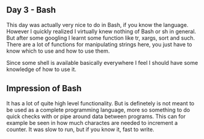 ## Day 3 - Bash

This day was actually very nice to do in Bash, if you know the language. However I quickly realized I virtually knew nothing of Bash or sh in general. But after some googling I learnt some function like tr, xargs, sort and such. There are a lot of functions for manipulating strings here, you just have to know which to use and how to use them. 

Since some shell is available basically everywhere I feel I should have some knowledge of how to use it.

## Impression of Bash

It has a lot of quite high level functionality. But is definetely is not meant to be used as a complete programming language, more so something to do quick checks with or pipe around data between programs. This can for example be seen in how much charactes are needed to increment a counter. It was slow to run, but if you know it, fast to write.
